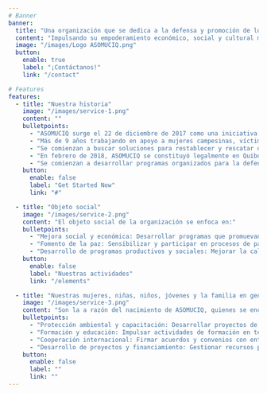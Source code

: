 ```yaml
---
# Banner
banner:
  title: "Una organización que se dedica a la defensa y promoción de los derechos humanos de estas mujeres"
  content: "Impulsando su empoderamiento económico, social y cultural mediante programas que mejoren su calidad de vida, educación, acceso a oportunidades laborales y desarrollo cultural."
  image: "/images/Logo ASOMUCIQ.png"
  button:
    enable: true
    label: "¡Contáctanos!"
    link: "/contact"

# Features
features:
  - title: "Nuestra historia"
    image: "/images/service-1.png"
    content: ""
    bulletpoints:
      - "ASOMUCIQ surge el 22 de diciembre de 2017 como una iniciativa de un grupo de mujeres reunidas en asamblea."
      - "Más de 9 años trabajando en apoyo a mujeres campesinas, víctimas del conflicto armado, madres cabeza de hogar y mujeres en estado de vulnerabilidad."
      - "Se comienzan a buscar soluciones para restablecer y rescatar derechos, contribuyendo al mejoramiento de la calidad de vida de sus integrantes y sus familias."
      - "En febrero de 2018, ASOMUCIQ se constituyó legalmente en Quibdó."
      - "Se comienzan a desarrollar programas organizados para la defensa, protección y promoción de los derechos humanos."
    button:
      enable: false
      label: "Get Started Now"
      link: "#"

  - title: "Objeto social"
    image: "/images/service-2.png"
    content: "El objeto social de la organización se enfoca en:"
    bulletpoints:
      - "Mejora social y económica: Desarrollar programas que promuevan los derechos humanos, la vivienda, la cultura, la formación, la recreación y la construcción del tejido social a través de proyectos públicos y privados."
      - "Fomento de la paz: Sensibilizar y participar en procesos de paz con grupos armados ilegales."
      - "Desarrollo de programas productivos y sociales: Mejorar la calidad de vida y garantizar el acceso a los beneficios del Estado, promoviendo la creación de microempresas, desarrollo agropecuario y pesquero."
    button:
      enable: false
      label: "Nuestras actividades"
      link: "/elements"

  - title: "Nuestras mujeres, niñas, niños, jóvenes y la familia en general"
    image: "/images/service-3.png"
    content: "Son la a razón del nacimiento de ASOMUCIQ, quienes se encuentran inmersos en las diferentes situaciones de vulnerabilidad , de pobreza, pobreza extrema, condiciones de exclusión en todos los ámbitos de la vida sin el reconocimiento pleno de sus derechos."
    bulletpoints:
      - "Protección ambiental y capacitación: Desarrollar proyectos de reforestación, control de la contaminación y manejo de recursos hídricos y residuos."
      - "Formación y educación: Impulsar actividades de formación en temas relacionados con medio ambiente, riesgos laborales, contabilidad y otros ámbitos técnicos."
      - "Cooperación internacional: Firmar acuerdos y convenios con entidades nacionales e internacionales para apoyar proyectos y actividades sociales."
      - "Desarrollo de proyectos y financiamiento: Gestionar recursos para el financiamiento de actividades y proyectos a nivel nacional e internacional, y realizar alianzas estratégicas con otras entidades."
    button:
      enable: false
      label: ""
      link: ""
---
```

